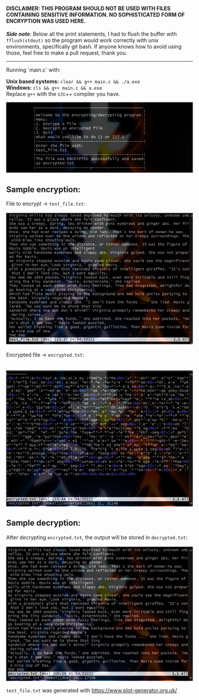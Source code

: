 

<h4>DISCLAIMER: THIS PROGRAM SHOULD NOT BE USED WITH FILES CONTAINING SENSITIVE   
INFORMATION. NO SOPHISTICATED FORM OF ENCRYPTION WAS USED HERE. </h4>  
  
**_Side note_**: Below all the print statements, I had to flush the buffer with `fflush(stdout)` so the program would work correctly with unix environments, specifically git bash. If anyone knows how to avoid using those, feel free to make a pull request, thank you.  
<!-- <h1></h1> -->
<hr>
Running `main.c` with:

**Unix based systems:** `clear && g++ main.c && ./a.exe`  
**Windows:** `cls && g++ main.c && a.exe`  
Replace `g++` with the c/c++ compiler you have.
  
<img src="images/sample_run.png">  
  
  
<h2>Sample encryption:</h2>  

File to encrypt -> `test_file.txt`:<br><br>
<img src="images/test_file_img.png"/><br><br>
Encrypted file -> `encrypted.txt`:<br><br>  
<img src="images/encrypted.png"/>  
  
<h2>Sample decryption:</h2>  

After decrypting `encrypted.txt`, the output will be stored in `decrypted.txt`:<br><br>
<img src="images/decrypted.png"/>  
  
`test_file.txt` was generated with https://www.plot-generator.org.uk/
